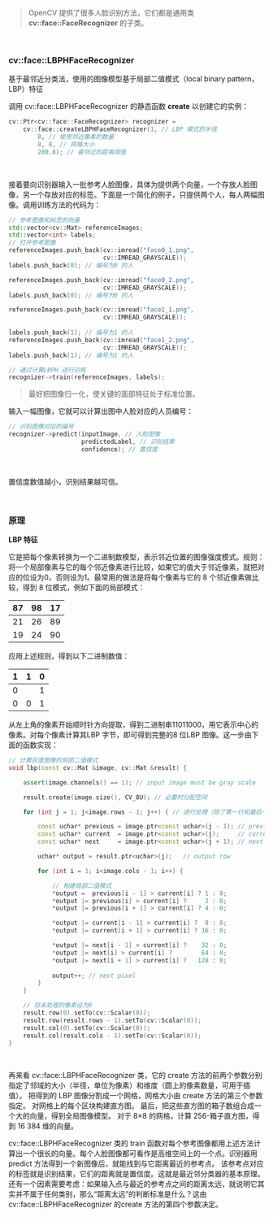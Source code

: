 > OpenCV 提供了很多人脸识别方法，它们都是通用类 **cv::face::FaceRecognizer** 的子类。
<br>

### cv::face::LBPHFaceRecognizer
基于最邻近分类法，使用的图像模型基于局部二值模式（local binary pattern，LBP）特征
<br>

调用 cv::face::LBPHFaceRecognizer 的静态函数 **create** 以创建它的实例：
```c++
cv::Ptr<cv::face::FaceRecognizer> recognizer =
    cv::face::createLBPHFaceRecognizer(1, // LBP 模式的半径
        8, // 使用邻近像素的数量
        8, 8, // 网格大小
        200.8); // 最邻近的距离阈值
```
<br>

接着要向识别器输入一批参考人脸图像，具体为提供两个向量，一个存放人脸图像，另一个存放对应的标签。下面是一个简化的例子，只提供两个人，每人两幅图像。调用训练方法的代码为：
```c++
// 参考图像和标签的向量
std::vector<cv::Mat> referenceImages;
std::vector<int> labels;
// 打开参考图像
referenceImages.push_back(cv::imread("face0_1.png",
                          cv::IMREAD_GRAYSCALE));
labels.push_back(0); // 编号为0 的人

referenceImages.push_back(cv::imread("face0_2.png",
                          cv::IMREAD_GRAYSCALE));
labels.push_back(0); // 编号为0 的人

referenceImages.push_back(cv::imread("face1_1.png",
                          cv::IMREAD_GRAYSCALE));
                          
labels.push_back(1); // 编号为1 的人
referenceImages.push_back(cv::imread("face1_2.png",
                          cv::IMREAD_GRAYSCALE));
labels.push_back(1); // 编号为1 的人

// 通过计算LBPH 进行训练
recognizer->train(referenceImages, labels);
```

> 最好把图像归一化，使关键的面部特征处于标准位置。

输入一幅图像，它就可以计算出图中人脸对应的人员编号：
```c++
// 识别图像对应的编号
recognizer->predict(inputImage, // 人脸图像
                    predictedLabel, // 识别结果
                    confidence); // 置信度
```
<br>

置信度数值越小，识别结果越可信。

<br>

### 原理

**LBP 特征**

它是把每个像素转换为一个二进制数模型，表示邻近位置的图像强度模式。规则：将一个局部像素与它的每个邻近像素进行比较，如果它的值大于邻近像素，就把对应的位设为0，否则设为1。最常用的做法是将每个像素与它的 8 个邻近像素做比较，得到 8 位模式，例如下面的局部模式：

| 87   | 98   | 17   |
| ---- | ---- | ---- |
| 21   | 26   | 89   |
| 19   | 24   | 90   |

应用上述规则，得到以下二进制数值：

| 1    | 1    | 0    |
| ---- | ---- | ---- |
| 0    |      | 1    |
| 0    | 0    | 1    |

从左上角的像素开始顺时针方向提取，得到二进制串11011000，用它表示中心的像素。对每个像素计算其LBP 字节，即可得到完整的8 位LBP 图像。这一步由下面的函数实现：
```c++
// 计算灰度图像的局部二值模式
void lbp(const cv::Mat &image, cv::Mat &result) {

	assert(image.channels() == 1); // input image must be gray scale

	result.create(image.size(), CV_8U); // 必要时分配空间

	for (int j = 1; j<image.rows - 1; j++) { // 逐行处理（除了第一行和最后一行）

		const uchar* previous = image.ptr<const uchar>(j - 1); // previous row
		const uchar* current  = image.ptr<const uchar>(j);	   // current row
		const uchar* next     = image.ptr<const uchar>(j + 1); // next row

		uchar* output = result.ptr<uchar>(j);	// output row

		for (int i = 1; i<image.cols - 1; i++) {

			// 构建局部二值模式
			*output =  previous[i - 1] > current[i] ? 1 : 0;
			*output |= previous[i] > current[i] ?     2 : 0;
			*output |= previous[i + 1] > current[i] ? 4 : 0;

			*output |= current[i - 1] > current[i] ?  8 : 0;
			*output |= current[i + 1] > current[i] ? 16 : 0;

			*output |= next[i - 1] > current[i] ?    32 : 0;
			*output |= next[i] > current[i] ?        64 : 0;
			*output |= next[i + 1] > current[i] ?   128 : 0;
			
			output++; // next pixel
		}
	}

	// 将未处理的像素设为0
	result.row(0).setTo(cv::Scalar(0));
	result.row(result.rows - 1).setTo(cv::Scalar(0));
	result.col(0).setTo(cv::Scalar(0));
	result.col(result.cols - 1).setTo(cv::Scalar(0));
}
```
<br>

再来看 cv::face::LBPHFaceRecognizer 类，它的 create 方法的前两个参数分别指定了邻域的大小（半径，单位为像素）和维度（圆上的像素数量，可用于插值）。
把得到的 LBP 图像分割成一个网格，网格大小由 create 方法的第三个参数指定。
对网格上的每个区块构建直方图。
最后，把这些直方图的箱子数组合成一个大的向量，得到全局图像模型。
对于 8×8 的网格，计算 256-箱子直方图，得到 16 384 维的向量。
<br>

cv::face::LBPHFaceRecognizer 类的 train 函数对每个参考图像都用上述方法计算出一个很长的向量。每个人脸图像都可看作是高维空间上的一个点。识别器用predict 方法得到一个新图像后，就能找到与它距离最近的参考点。
该参考点对应的标签就是识别结果，它们的距离就是置信度。这就是最近邻分类器的基本原理。
还有一个因素需要考虑：如果输入点与最近的参考点之间的距离太远，就说明它其实并不属于任何类别，那么“距离太远”的判断标准是什么？这由cv::face::LBPHFaceRecognizer 的create 方法的第四个参数决定。

